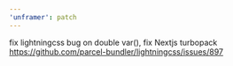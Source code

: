 ```yaml
---
'unframer': patch
---
```


fix lightningcss bug on double var(), fix Nextjs turbopack https://github.com/parcel-bundler/lightningcss/issues/897
